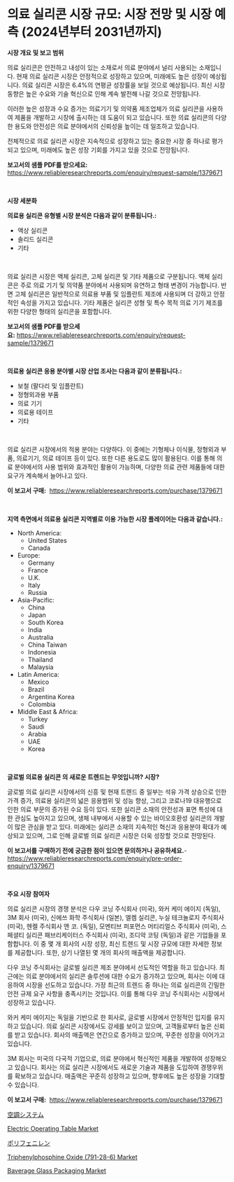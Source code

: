 <p><h1>의료 실리콘 시장 규모: 시장 전망 및 시장 예측 (2024년부터 2031년까지)</h1></p><p><strong>시장 개요 및 보고 범위</strong></p>
<p><p>의료 실리콘은 안전하고 내성이 있는 소재로서 의료 분야에서 널리 사용되는 소재입니다. 현재 의료 실리콘 시장은 안정적으로 성장하고 있으며, 미래에도 높은 성장이 예상됩니다. 의료 실리콘 시장은 6.4%의 연평균 성장률을 보일 것으로 예상됩니다. 최신 시장 동향은 높은 수요와 기술 혁신으로 인해 계속 발전해 나갈 것으로 전망됩니다.</p><p>이러한 높은 성장과 수요 증가는 의료기기 및 의약품 제조업체가 의료 실리콘을 사용하여 제품을 개발하고 시장에 출시하는 데 도움이 되고 있습니다. 또한 의료 실리콘의 다양한 용도와 안전성은 의료 분야에서의 신뢰성을 높이는 데 일조하고 있습니다.</p><p>전체적으로 의료 실리콘 시장은 지속적으로 성장하고 있는 중요한 시장 중 하나로 평가되고 있으며, 미래에도 높은 성장 기회를 가지고 있을 것으로 전망됩니다.</p></p>
<p><strong>보고서의 샘플 PDF를 받으세요:</strong> <a href="https://www.reliableresearchreports.com/enquiry/request-sample/1379671">https://www.reliableresearchreports.com/enquiry/request-sample/1379671</a></p>
<p>&nbsp;</p>
<p><strong>시장 세분화</strong></p>
<p><strong>의료용 실리콘 유형별 시장 분석은 다음과 같이 분류됩니다.:</strong></p>
<p><ul><li>액상 실리콘</li><li>솔리드 실리콘</li><li>기타</li></ul></p>
<p>&nbsp;</p>
<p><p>의료 실리콘 시장은 액체 실리콘, 고체 실리콘 및 기타 제품으로 구분됩니다. 액체 실리콘은 주로 의료 기기 및 의약품 분야에서 사용되며 유연하고 형태 변경이 가능합니다. 반면 고체 실리콘은 일반적으로 의료용 부품 및 임플란트 제조에 사용되며 더 강하고 안정적인 속성을 가지고 있습니다. 기타 제품은 실리콘 성형 및 특수 목적 의료 기기 제조를 위한 다양한 형태의 실리콘을 포함합니다.</p></p>
<p><strong>보고서의 샘플 PDF를 받으세요:</strong>&nbsp;<a href="https://www.reliableresearchreports.com/enquiry/request-sample/1379671">https://www.reliableresearchreports.com/enquiry/request-sample/1379671</a></p>
<p>&nbsp;</p>
<p><strong> 의료용 실리콘 응용 분야별 시장 산업 조사는 다음과 같이 분류됩니다.:</strong></p>
<p><ul><li>보철 (팔다리 및 임플란트)</li><li>정형외과용 부품</li><li>의료 기기</li><li>의료용 테이프</li><li>기타</li></ul></p>
<p>&nbsp;</p>
<p><p>의료 실리콘 시장에서의 적용 분야는 다양하다. 이 중에는 기형체나 이식물, 정형외과 부품, 의료기기, 의료 테이프 등이 있다. 또한 다른 용도로도 많이 활용된다. 이를 통해 의료 분야에서의 사용 범위와 효과적인 활용이 가능하며, 다양한 의료 관련 제품들에 대한 요구가 계속해서 늘어나고 있다.</p></p>
<p><strong>이 보고서 구매:</strong>&nbsp; <a href="https://www.reliableresearchreports.com/purchase/1379671">https://www.reliableresearchreports.com/purchase/1379671</a></p>
<p>&nbsp;</p>
<p><strong>지역 측면에서 의료용 실리콘 지역별로 이용 가능한 시장 플레이어는 다음과 같습니다.:</strong></p>
<p><ul>
    <li>
        North America:
        <ul>
            <li>United States</li>
            <li>Canada</li>
        </ul>
    </li>
    <li>
        Europe:
        <ul>
            <li>Germany</li>
            <li>France</li>
            <li>U.K.</li>
            <li>Italy</li>
            <li>Russia</li>
        </ul>
    </li>
    <li>
        Asia-Pacific:
        <ul>
            <li>China</li>
            <li>Japan</li>
            <li>South Korea</li>
            <li>India</li>
            <li>Australia</li>
            <li>China Taiwan</li>
            <li>Indonesia</li>
            <li>Thailand</li>
            <li>Malaysia</li>
        </ul>
    </li>
    <li>
        Latin America:
        <ul>
            <li>Mexico</li>
            <li>Brazil</li>
            <li>Argentina Korea</li>
            <li>Colombia</li>
        </ul>
    </li>
    <li>
        Middle East & Africa:
        <ul>
            <li>Turkey</li>
            <li>Saudi</li>
            <li>Arabia</li>
            <li>UAE</li>
            <li>Korea</li>
        </ul>
    </li>
    </ul></p>
<p>&nbsp;</p>
<p><strong>글로벌 의료용 실리콘 의 새로운 트렌드는 무엇입니까? 시장?</strong></p>
<p><p>글로벌 의료 실리콘 시장에서의 신흥 및 현재 트렌드 중 일부는 석유 가격 상승으로 인한 가격 증가, 의료용 실리콘의 넓은 응용범위 및 성능 향상, 그리고 코로나19 대유행으로 인한 의료 부문의 증가된 수요 등이 있다. 또한 실리콘 소재의 안전성과 표면 특성에 대한 관심도 높아지고 있으며, 생체 내부에서 사용할 수 있는 바이오호환성 실리콘의 개발이 많은 관심을 받고 있다. 미래에는 실리콘 소재의 지속적인 혁신과 응용분야 확대가 예상되고 있으며, 그로 인해 글로벌 의료 실리콘 시장은 더욱 성장할 것으로 전망된다.</p></p>
<p><strong>이 보고서를 구매하기 전에 궁금한 점이 있으면 문의하거나 공유하세요.</strong>- <a href="https://www.reliableresearchreports.com/enquiry/pre-order-enquiry/1379671">https://www.reliableresearchreports.com/enquiry/pre-order-enquiry/1379671</a></p>
<p>&nbsp;</p>
<p><strong>주요 시장 참여자</strong></p>
<p><p>의료 실리콘 시장의 경쟁 분석은 다우 코닝 주식회사 (미국), 와커 케미 에이지 (독일), 3M 회사 (미국), 신에쓰 화학 주식회사 (일본), 엘켐 실리콘, 누실 테크놀로지 주식회사 (미국), 헨켈 주식회사 앤 코. (독일), 모멘티브 퍼포먼스 머티리얼스 주식회사 (미국), 스페셜티 실리콘 패브리케이터스 주식회사 (미국), 조디악 코팅 (독일)과 같은 기업들을 포함합니다. 이 중 몇 개 회사의 시장 성장, 최신 트렌드 및 시장 규모에 대한 자세한 정보를 제공합니다. 또한, 상기 나열된 몇 개의 회사의 매출액을 제공합니다.</p><p>다우 코닝 주식회사는 글로벌 실리콘 제조 분야에서 선도적인 역할을 하고 있습니다. 최근에는 의료 분야에서의 실리콘 솔루션에 대한 수요가 증가하고 있으며, 회사는 이에 대응하여 시장을 선도하고 있습니다. 가장 최근의 트렌드 중 하나는 의료 실리콘의 긴밀한 안전 규제 요구 사항을 충족시키는 것입니다. 이를 통해 다우 코닝 주식회사는 시장에서 성장하고 있습니다.</p><p>와커 케미 에이지는 독일을 기반으로 한 회사로, 글로벌 시장에서 안정적인 입지를 유지하고 있습니다. 의료 실리콘 시장에서도 강세를 보이고 있으며, 고객들로부터 높은 신뢰를 받고 있습니다. 회사의 매출액은 연간으로 증가하고 있으며, 꾸준한 성장을 이어가고 있습니다.</p><p>3M 회사는 미국의 다국적 기업으로, 의료 분야에서 혁신적인 제품을 개발하여 성장해오고 있습니다. 회사는 의료 실리콘 시장에서도 새로운 기술과 제품을 도입하여 경쟁우위를 확보하고 있습니다. 매출액은 꾸준히 성장하고 있으며, 향후에도 높은 성장을 기대할 수 있습니다.</p></p>
<p><strong>이 보고서 구매:</strong>&nbsp;&nbsp;<a href="https://www.reliableresearchreports.com/purchase/1379671">https://www.reliableresearchreports.com/purchase/1379671</a></p>
<p><p><a href="https://github.com/dzy793153605/Market-Research-Report-List-1/blob/main/4701788186786.md">空調システム</a></p><p><a href="https://github.com/marloy8/Market-Research-Report-List-3/blob/main/electric-operating-table-market.md">Electric Operating Table Market</a></p><p><a href="https://github.com/oafhukehf4709715/Market-Research-Report-List-1/blob/main/4515303186785.md">ポリフェニレン</a></p><p><a href="https://issuu.com/reportprime-2/docs/triphenylphosphine-oxide-791-28-6-market-size-2030">Triphenylphosphine Oxide (791-28-6) Market</a></p><p><a href="https://view.publitas.com/reportprime-1/baverage-glass-packaging-market-share-market-new-trends-analysis-report-by-type-by-application-by-end-use-by-region-and-segment-forecasts-2024-2031/">Baverage Glass Packaging Market</a></p></p>
